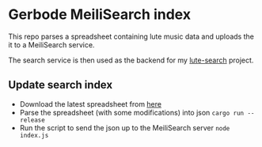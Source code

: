 # Gerbode MeiliSearch index

This repo parses a spreadsheet containing lute music data and uploads the it to a MeiliSearch service.

The search service is then used as the backend for my [lute-search](https://keliris.dev/lute-search) project.

## Update search index

- Download the latest spreadsheet from [here](http://www.lutemusic.org/spreadsheet.xlsx)
- Parse the spreadsheet (with some modifications) into json `cargo run --release`
- Run the script to send the json up to the MeiliSearch server `node index.js`
